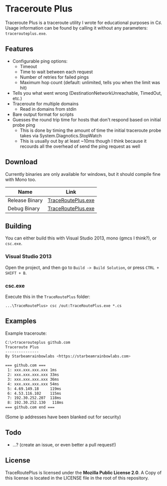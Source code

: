 # Traceroute Plus

Traceroute Plus is a traceroute utility I wrote for educational purposes in C&sharp;. Usage information can be found by calling it without any parameters: `tracerouteplus.exe`.

## Features
 - Configurable ping options:
	 - Timeout
	 - Time to wait between each request
	 - Number of retries for failed pings
	 - Maximum hop count (default: unlimited, tells you when the limit was hit)
 - Tells you what went wrong (DestinationNetworkUnreachable, TimedOut, etc.)
 - Traceroute for multiple domains
	 - Read in domains from stdin
 - Bare output format for scripts
 - Guesses the round trip time for hosts that don't respond based on initial probe ping
	 - This is done by timing the amount of time the initial traceroute probe takes via System.Diagnotics.StopWatch
	 - This is usually out by at least ~10ms though I think because it recourds all the overhead of send the ping request as well

## Download
Currently binaries are only available for windows, but it should compile fine with Mono too.

Name			| Link
----------------|-------------------------------
Release Binary	| [TraceRoutePlus.exe](https://github.com/sbrl/TraceRoutePlus/raw/master/TraceRoutePlus/bin/Release/TraceRoutePlus.exe)
Debug Binary	| [TraceRoutePlus.exe](https://github.com/sbrl/TraceRoutePlus/raw/master/TraceRoutePlus/bin/Debug/TraceRoutePlus.exe)

## Building
You can either build this with Visual Studio 2013, mono (gmcs I think?), or `csc.exe`.

### Visual Studio 2013
Open the project, and then go to `Build -> Build Solution`, or press `CTRL + SHIFT + B`.

### csc.exe
Execute this in the `TraceRoutePlus` folder:
```
...\TraceRoutePlus> csc /out:TraceRoutePlus.exe *.cs
```

## Examples
Example traceroute:
```bash
C:\>tracerouteplus github.com
Traceroute Plus
---------------
By Starbeamrainbowlabs <https://starbeamrainbowlabs.com>

=== github.com ===
 1: xxx.xxx.xxx.xxx 1ms
 2: xxx.xxx.xxx.xxx 33ms
 3: xxx.xxx.xxx.xxx 36ms
 4: xxx.xxx.xxx.xxx 54ms
 5: 4.69.149.18     119ms
 6: 4.53.116.102    115ms
 7: 192.30.252.207  118ms
 8: 192.30.252.130   118ms
=== github.com end ===
```
(Some ip addresses have been blanked out for security)

## Todo
 - ...? (create an issue, or even better a pull request!)

## License
TraceRoutePlus is licensed under the **Mozilla Public License 2.0**. A Copy of this license is located in the LICENSE file in the root of this repository.